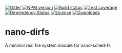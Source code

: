 [![Gitter][gitter-image]][gitter-url]
[![NPM version][npm-image]][npm-url]
[![Build status][travis-image]][travis-url]
[![Test coverage][coveralls-image]][coveralls-url]
[![Dependency Status][david-image]][david-url]
[![License][license-image]][license-url]
[![Downloads][downloads-image]][downloads-url]



# nano-dirfs
A minimal real file system module for nano-sched-fs


[bithound-image]: https://www.bithound.io/github/Holixus/nano-memfs/badges/score.svg
[bithound-url]: https://www.bithound.io/github/Holixus/nano-memfs

[gitter-image]: https://badges.gitter.im/Holixus/nano-memfs.svg
[gitter-url]: https://gitter.im/Holixus/nano-memfs

[npm-image]: https://badge.fury.io/js/nano-memfs.svg
[npm-url]: https://badge.fury.io/js/nano-memfs

[github-tag]: http://img.shields.io/github/tag/Holixus/nano-memfs.svg
[github-url]: https://github.com/Holixus/nano-memfs/tags

[travis-image]: https://travis-ci.org/Holixus/nano-memfs.svg?branch=master
[travis-url]: https://travis-ci.org/Holixus/nano-memfs

[coveralls-image]: https://coveralls.io/repos/github/Holixus/nano-memfs/badge.svg?branch=master
[coveralls-url]: https://coveralls.io/github/Holixus/nano-memfs?branch=master

[david-image]: https://david-dm.org/Holixus/nano-memfs.svg
[david-url]: https://david-dm.org/Holixus/nano-memfs

[license-image]: https://img.shields.io/badge/license-MIT-blue.svg
[license-url]: LICENSE

[downloads-image]: http://img.shields.io/npm/dt/nano-memfs.svg
[downloads-url]: https://npmjs.org/package/nano-memfs
